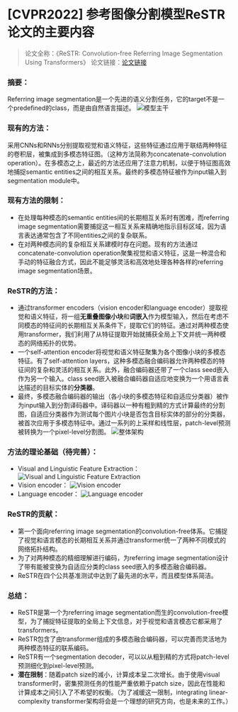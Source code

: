 # [CVPR2022] 参考图像分割模型ReSTR论文的主要内容

> 论文全称：《ReSTR: Convolution-free Referring Image Segmentation Using Transformers》
> 论文链接：[论文链接](https://arxiv.org/abs/2203.16768)

### 摘要：
Referring image segmentation是一个先进的语义分割任务，它的target不是一个predefined的class，而是由自然语言描述。
![模型主干](https://img-blog.csdnimg.cn/0b26513a653144fe8db5d2e715c6a962.png#pic_center)

### 现有的方法：
采用CNNs和RNNs分别提取视觉和语义特征，这些特征通过应用于联结两种特征的卷积层，被集成到多模态特征图。（这种方法简称为concatenate-convolution operation）。在多模态之上，最近的方法还应用了注意力机制，以便于特征图高效地捕捉semantic entities之间的相互关系。最终的多模态特征被作为input输入到segmentation module中。

### 现有方法的限制：
- 在处理每种模态的semantic entities间的长期相互关系时有困难，而referring image segmentation需要捕捉这一相互关系来精确地指示目标区域，因为语言表达通常包含了不同entities之间的复杂联系。
- 在对两种模态间的复杂相互关系建模时存在问题。现有的方法通过concatenate-convolution operation聚集视觉和语义特征，这是一种混合和手动的特征融合方式，因此不能足够灵活和高效地处理各种各样的referring image segmentation场景。

### ReSTR的方法：
- 通过transformer encoders（vision encoder和language encoder）提取视觉和语义特征，将一组**无重叠图像小块**和**词嵌入**作为模型输入，然后在考虑不同模态的特征间的长期相互关系条件下，提取它们的特征。通过对两种模态使用transformer，我们利用了从特征提取开始就捕获全局上下文并统一两种模态的网络拓扑的优势。
- 一个self-attention encoder将视觉和语义特征聚集为各个图像小块的多模态特征。有了self-attention layers，这种多模态融合编码器允许两种模态的特征间的复杂和灵活的相互关系。此外，融合编码器还带了一个class seed嵌入作为另一个输入。class seed嵌入被融合编码器自适应地变换为一个用语言表达描述的目标实体的**分类器**。
- 最终，多模态融合编码器的输出（各小块的多模态特征和自适应分类器）被作为input输入到分割译码器中。译码器以一种有粗到精的方式计算最终的分割图，自适应分类器作为测试每个图片小块是否包含目标实体的部分的分类器，被首次应用于多模态特征中。通过一系列的上采样和线性层，patch-level预测被转换为一个pixel-level分割图。
![整体架构](https://img-blog.csdnimg.cn/850483c9686544ea8c4a1d1401eba728.png#pic_center)

### 方法的理论基础（待完善）：
- Visual and Linguistic Feature Extraction：
![Visual and Linguistic Feature Extraction](https://img-blog.csdnimg.cn/daacee46827c4818840fcfe7dcb5d556.png#pic_center)
- Vision encoder：
![Vision encoder](https://img-blog.csdnimg.cn/3ba8f32156f5482f9a0ebe46740b6e62.png#pic_center)
- Language encoder：
![Language encoder](https://img-blog.csdnimg.cn/cbaecdadbe464053b69446b9314306cc.png#pic_center)


### ReSTR的贡献：
- 第一个面向referring image segmentation的convolution-free体系。它捕捉了视觉和语言模态的长期相互关系并通过transformer统一了两种不同模式的网络拓扑结构。
- 为了对两种模态的精细理解进行编码，为referring image segmentation设计了带有能被变换为自适应分类的class seed嵌入的多模态融合编码器。
- ReSTR在四个公共基准测试中达到了最先进的水平，而且模型体系简洁。

### 总结：
- ReSTR是第一个为referring image segmentation而生的convolution-free模型，为了捕捉特征提取的全局上下文信息，对于视觉和语言模态它都采用了transformers。
- ReSTR包含了由transformer组成的多模态融合编码器，可以完善而灵活地为两种模态特征的联系编码。
- ReSTR有一个segmentation decoder，可以以从粗到精的方式将patch-level预测细化到pixel-level预测。
- **潜在限制**：随着patch size的减小，计算成本呈二次增长。由于使用visual transformer时，密集预测任务的性能严重依赖于patch size，因此在性能和计算成本之间引入了不希望的权衡。（为了减缓这一限制，integrating linear-complexity transformer架构将会是一个理想的研究方向，也是未来的工作。）

